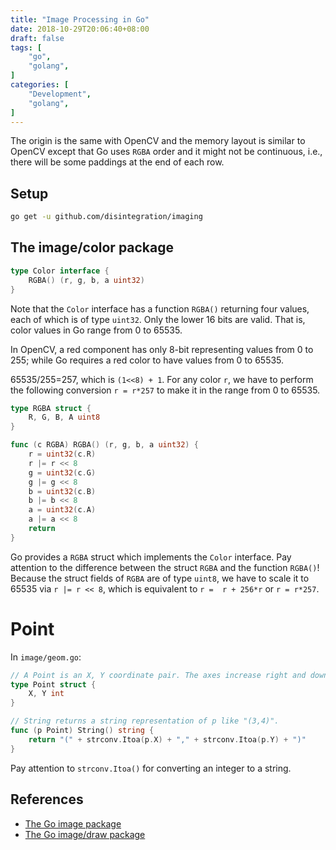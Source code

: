 ```yaml
---
title: "Image Processing in Go"
date: 2018-10-29T20:06:40+08:00
draft: false
tags: [
    "go",
    "golang",
]
categories: [
    "Development",
    "golang",
]
---
```


The origin is the same with OpenCV and the memory layout is similar to
OpenCV except that Go uses `RGBA` order and it might not be continuous,
i.e., there will be some paddings at the end of each row.

## Setup

```sh
go get -u github.com/disintegration/imaging
```

## The image/color package

```go
type Color interface {
	RGBA() (r, g, b, a uint32)
}
```
Note that the `Color` interface has a function `RGBA()` returning
four values, each of which is of type `uint32`. Only the lower 16 bits
are valid. That is, color values in Go range from 0 to 65535.

In OpenCV, a red component has only 8-bit representing values from 0 to 255;
while Go requires a red color to have values from 0 to 65535.

65535/255=257, which is `(1<<8) + 1`. For any color `r`, we have to perform
the following conversion `r = r*257` to make it in the range from 0 to 65535.

```go
type RGBA struct {
	R, G, B, A uint8
}

func (c RGBA) RGBA() (r, g, b, a uint32) {
	r = uint32(c.R)
	r |= r << 8
	g = uint32(c.G)
	g |= g << 8
	b = uint32(c.B)
	b |= b << 8
	a = uint32(c.A)
	a |= a << 8
	return
}
```

Go provides a `RGBA` struct which implements the `Color` interface. Pay attention
to the difference between the struct `RGBA` and the function `RGBA()`!
Because the struct fields of `RGBA` are of type `uint8`, we have to scale it
to 65535 via `r |= r << 8`, which is equivalent to `r =  r + 256*r` or
`r = r*257`.

# Point
In `image/geom.go`:
```go
// A Point is an X, Y coordinate pair. The axes increase right and down.
type Point struct {
	X, Y int
}

// String returns a string representation of p like "(3,4)".
func (p Point) String() string {
	return "(" + strconv.Itoa(p.X) + "," + strconv.Itoa(p.Y) + ")"
}
```

Pay attention to `strconv.Itoa()` for converting an integer to a string.






## References
- [The Go image package][1]
- [The Go image/draw package][2]


[2]: https://blog.golang.org/go-imagedraw-package
[1]: https://blog.golang.org/go-image-package
